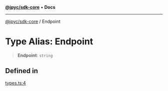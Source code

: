 [**@jpyc/sdk-core**](../README.md) • **Docs**

---

[@jpyc/sdk-core](../globals.md) / Endpoint

# Type Alias: Endpoint

> **Endpoint**: `string`

## Defined in

[types.ts:4](https://github.com/jcam1/sdks/blob/30a458097273f9153f1e5c47ec2aa6b486eaf784/packages/core/src/types.ts#L4)
